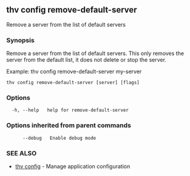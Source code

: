 ## thv config remove-default-server

Remove a server from the list of default servers

### Synopsis

Remove a server from the list of default servers.
This only removes the server from the default list, it does not delete or stop the server.

Example:
  thv config remove-default-server my-server

```
thv config remove-default-server [server] [flags]
```

### Options

```
  -h, --help   help for remove-default-server
```

### Options inherited from parent commands

```
      --debug   Enable debug mode
```

### SEE ALSO

* [thv config](thv_config.md)	 - Manage application configuration

